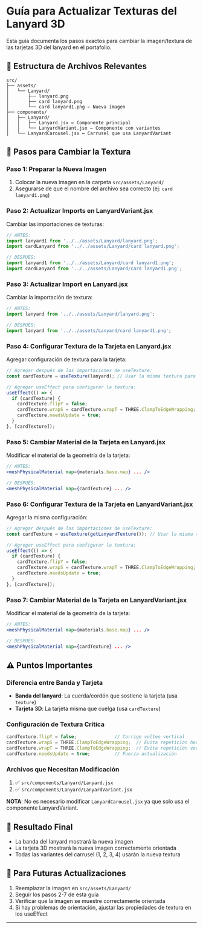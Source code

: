 # Guía para Actualizar Texturas del Lanyard 3D

Esta guía documenta los pasos exactos para cambiar la imagen/textura de las tarjetas 3D del lanyard en el portafolio.

## 📁 Estructura de Archivos Relevantes

```
src/
├── assets/
│   └── Lanyard/
│       ├── lanyard.png
│       ├── card lanyard.png
│       └── card lanyard1.png ← Nueva imagen
├── components/
│   ├── Lanyard/
│   │   ├── Lanyard.jsx ← Componente principal
│   │   └── LanyardVariant.jsx ← Componente con variantes
│   └── LanyardCarousel.jsx ← Carrusel que usa LanyardVariant
```

## 🔄 Pasos para Cambiar la Textura

### Paso 1: Preparar la Nueva Imagen
1. Colocar la nueva imagen en la carpeta `src/assets/Lanyard/`
2. Asegurarse de que el nombre del archivo sea correcto (ej: `card lanyard1.png`)

### Paso 2: Actualizar Imports en LanyardVariant.jsx
Cambiar las importaciones de texturas:

```jsx
// ANTES:
import lanyard1 from '../../assets/Lanyard/lanyard.png';
import cardLanyard from '../../assets/Lanyard/card lanyard.png';

// DESPUÉS:
import lanyard1 from '../../assets/Lanyard/card lanyard1.png';
import cardLanyard from '../../assets/Lanyard/card lanyard1.png';
```

### Paso 3: Actualizar Import en Lanyard.jsx
Cambiar la importación de textura:

```jsx
// ANTES:
import lanyard from '../../assets/Lanyard/lanyard.png';

// DESPUÉS:
import lanyard from '../../assets/Lanyard/card lanyard1.png';
```

### Paso 4: Configurar Textura de la Tarjeta en Lanyard.jsx
Agregar configuración de textura para la tarjeta:

```jsx
// Agregar después de las importaciones de useTexture:
const cardTexture = useTexture(lanyard); // Usar la misma textura para la tarjeta

// Agregar useEffect para configurar la textura:
useEffect(() => {
  if (cardTexture) {
    cardTexture.flipY = false;
    cardTexture.wrapS = cardTexture.wrapT = THREE.ClampToEdgeWrapping;
    cardTexture.needsUpdate = true;
  }
}, [cardTexture]);
```

### Paso 5: Cambiar Material de la Tarjeta en Lanyard.jsx
Modificar el material de la geometría de la tarjeta:

```jsx
// ANTES:
<meshPhysicalMaterial map={materials.base.map} ... />

// DESPUÉS:
<meshPhysicalMaterial map={cardTexture} ... />
```

### Paso 6: Configurar Textura de la Tarjeta en LanyardVariant.jsx
Agregar la misma configuración:

```jsx
// Agregar después de las importaciones de useTexture:
const cardTexture = useTexture(getLanyardTexture()); // Usar la misma textura para la tarjeta

// Agregar useEffect para configurar la textura:
useEffect(() => {
  if (cardTexture) {
    cardTexture.flipY = false;
    cardTexture.wrapS = cardTexture.wrapT = THREE.ClampToEdgeWrapping;
    cardTexture.needsUpdate = true;
  }
}, [cardTexture]);
```

### Paso 7: Cambiar Material de la Tarjeta en LanyardVariant.jsx
Modificar el material de la geometría de la tarjeta:

```jsx
// ANTES:
<meshPhysicalMaterial map={materials.base.map} ... />

// DESPUÉS:
<meshPhysicalMaterial map={cardTexture} ... />
```

## ⚠️ Puntos Importantes

### Diferencia entre Banda y Tarjeta
- **Banda del lanyard**: La cuerda/cordón que sostiene la tarjeta (usa `texture`)
- **Tarjeta 3D**: La tarjeta misma que cuelga (usa `cardTexture`)

### Configuración de Textura Crítica
```jsx
cardTexture.flipY = false;              // Corrige volteo vertical
cardTexture.wrapS = THREE.ClampToEdgeWrapping;  // Evita repetición horizontal
cardTexture.wrapT = THREE.ClampToEdgeWrapping;  // Evita repetición vertical
cardTexture.needsUpdate = true;         // Fuerza actualización
```

### Archivos que Necesitan Modificación
1. ✅ `src/components/Lanyard/Lanyard.jsx` 
2. ✅ `src/components/Lanyard/LanyardVariant.jsx`

**NOTA**: No es necesario modificar `LanyardCarousel.jsx` ya que solo usa el componente LanyardVariant.

## 🎯 Resultado Final
- La banda del lanyard mostrará la nueva imagen
- La tarjeta 3D mostrará la nueva imagen correctamente orientada
- Todas las variantes del carrusel (1, 2, 3, 4) usarán la nueva textura

## 📝 Para Futuras Actualizaciones
1. Reemplazar la imagen en `src/assets/Lanyard/`
2. Seguir los pasos 2-7 de esta guía
3. Verificar que la imagen se muestre correctamente orientada
4. Si hay problemas de orientación, ajustar las propiedades de textura en los useEffect

---

